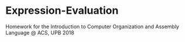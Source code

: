 # Expression-Evaluation
Homework for the Introduction to Computer Organization and Assembly Language @ ACS, UPB 2018
